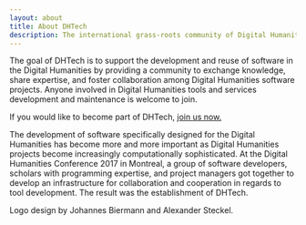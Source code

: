 ```yaml
---
layout: about
title: About DHTech
description: The international grass-roots community of Digital Humanities software engineers.
---
```



<p>The goal of DHTech is to support the development and reuse of software in the Digital Humanities
by providing a community to exchange knowledge, share expertise, and foster collaboration among Digital Humanities software projects.
Anyone involved in Digital Humanities tools and services development and maintenance is welcome to join.</p>

<p>If you would like to become part of DHTech, <a href="/join">join us now.</a></p>

<p>The development of software specifically designed for the Digital Humanities has become more and more important
as Digital Humanities projects become increasingly computationally sophisticated.
At the Digital Humanities Conference 2017 in Montreal, a group of software developers, scholars with programming expertise,
and project managers got together to develop an infrastructure for collaboration and cooperation in regards to tool development.
The result was the establishment of DHTech.</p>

<p>Logo design by Johannes Biermann and Alexander Steckel.</p>

